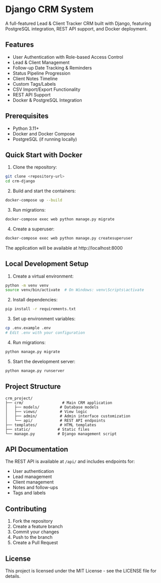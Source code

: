 # Django CRM System

A full-featured Lead & Client Tracker CRM built with Django, featuring PostgreSQL integration, REST API support, and Docker deployment.

## Features

- User Authentication with Role-based Access Control
- Lead & Client Management
- Follow-up Date Tracking & Reminders
- Status Pipeline Progression
- Client Notes Timeline
- Custom Tags/Labels
- CSV Import/Export Functionality
- REST API Support
- Docker & PostgreSQL Integration

## Prerequisites

- Python 3.11+
- Docker and Docker Compose
- PostgreSQL (if running locally)

## Quick Start with Docker

1. Clone the repository:

```bash
git clone <repository-url>
cd crm-django
```

2. Build and start the containers:

```bash
docker-compose up --build
```

3. Run migrations:

```bash
docker-compose exec web python manage.py migrate
```

4. Create a superuser:

```bash
docker-compose exec web python manage.py createsuperuser
```

The application will be available at http://localhost:8000

## Local Development Setup

1. Create a virtual environment:

```bash
python -m venv venv
source venv/bin/activate  # On Windows: venv\Scripts\activate
```

2. Install dependencies:

```bash
pip install -r requirements.txt
```

3. Set up environment variables:

```bash
cp .env.example .env
# Edit .env with your configuration
```

4. Run migrations:

```bash
python manage.py migrate
```

5. Start the development server:

```bash
python manage.py runserver
```

## Project Structure

```
crm_project/
├── crm/                 # Main CRM application
│   ├── models/         # Database models
│   ├── views/          # View logic
│   ├── admin/          # Admin interface customization
│   └── api/            # REST API endpoints
├── templates/          # HTML templates
├── static/            # Static files
└── manage.py          # Django management script
```

## API Documentation

The REST API is available at `/api/` and includes endpoints for:

- User authentication
- Lead management
- Client management
- Notes and follow-ups
- Tags and labels

## Contributing

1. Fork the repository
2. Create a feature branch
3. Commit your changes
4. Push to the branch
5. Create a Pull Request

## License

This project is licensed under the MIT License - see the LICENSE file for details.
